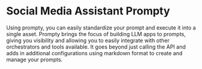 # Social Media Assistant Prompty

Using prompty, you can easily standardize your prompt and execute it into a single asset. Prompty brings the focus of building LLM apps to prompts, giving you visibility and allowing you to easily integrate with other orchestrators and tools available. It goes beyond just calling the API and adds in additional configurations using markdown format to create and manage your prompts. 

